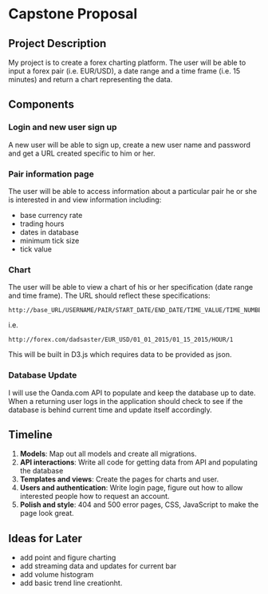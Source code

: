 # Capstone Proposal

## Project Description

My project is to create a forex charting platform.  The user will be able to input a forex pair (i.e. EUR/USD), a date range and a time frame (i.e. 15 minutes) and return a chart representing the data.


## Components

### Login and new user sign up

A new user will be able to sign up, create a new user name and password and get a URL created specific to him or her.

### Pair information page

The user will be able to access information about a particular pair he or she is interested in and view information including:

  * base currency rate
  * trading hours
  * dates in database
  * minimum tick size
  * tick value

### Chart

The user will be able to view a chart of his or her specification (date range and time frame).  The URL should reflect these specifications:

    http://base_URL/USERNAME/PAIR/START_DATE/END_DATE/TIME_VALUE/TIME_NUMBER

i.e.

    http://forex.com/dadsaster/EUR_USD/01_01_2015/01_15_2015/HOUR/1

This will be built in D3.js which requires data to be provided as json.

### Database Update

I will use the Oanda.com API to populate and keep the database up to date.  When a returning user logs in the application should check to see if the database is behind current time and update itself accordingly.

## Timeline

  1. **Models**: Map out all models and create all migrations.
  2. **API interactions**: Write all code for getting data from API and populating the database
  3. **Templates and views**: Create the pages for charts and user.
  4. **Users and authentication**: Write login page, figure out how to allow interested people how to request an account.
  5. **Polish and style**: 404 and 500 error pages, CSS, JavaScript to make the page look great.

## Ideas for Later

  * add point and figure charting
  * add streaming data and updates for current bar
  * add volume histogram
  * add basic trend line creationht.
